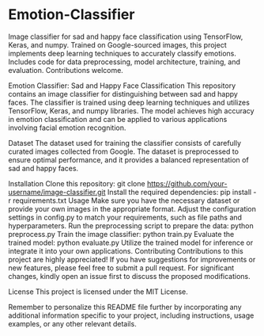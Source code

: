 # Emotion-Classifier
Image classifier for sad and happy face classification using TensorFlow, Keras, and numpy. Trained on Google-sourced images, this project implements deep learning techniques to accurately classify emotions. Includes code for data preprocessing, model architecture, training, and evaluation. Contributions welcome.

Emotion Classifier: Sad and Happy Face Classification
This repository contains an image classifier for distinguishing between sad and happy faces. The classifier is trained using deep learning techniques and utilizes TensorFlow, Keras, and numpy libraries. The model achieves high accuracy in emotion classification and can be applied to various applications involving facial emotion recognition.

Dataset
The dataset used for training the classifier consists of carefully curated images collected from Google. The dataset is preprocessed to ensure optimal performance, and it provides a balanced representation of sad and happy faces.

Installation
Clone this repository: git clone https://github.com/your-username/image-classifier.git
Install the required dependencies: pip install -r requirements.txt
Usage
Make sure you have the necessary dataset or provide your own images in the appropriate format.
Adjust the configuration settings in config.py to match your requirements, such as file paths and hyperparameters.
Run the preprocessing script to prepare the data: python preprocess.py
Train the image classifier: python train.py
Evaluate the trained model: python evaluate.py
Utilize the trained model for inference or integrate it into your own applications.
Contributing
Contributions to this project are highly appreciated! If you have suggestions for improvements or new features, please feel free to submit a pull request. For significant changes, kindly open an issue first to discuss the proposed modifications.

License
This project is licensed under the MIT License.

Remember to personalize this README file further by incorporating any additional information specific to your project, including instructions, usage examples, or any other relevant details.
